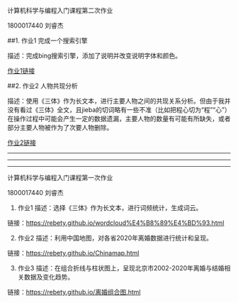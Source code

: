 计算机科学与编程入门课程第二次作业

1800017440 刘睿杰

##1. 作业1 完成一个搜索引擎

描述：完成bing搜索引擎，添加了说明并改变说明字体和颜色。

[作业1链接](https://rebety.github.io/%E6%90%9C%E7%B4%A2%E5%BC%95%E6%93%8E.html)

##2. 作业2 人物共现分析

描述：使用《三体》作为长文本，进行主要人物之间的共现关系分析。但由于我并没有看过《三体》全文，且jieba的切词略有一些不准（比如把程心切为“程”“心”）在操作过程中可能会产生一定的数据遗漏，主要人物的数量有可能有所缺失，或者部分主要人物被作为了次要人物删除。

[作业2链接](https://rebety.github.io/%E5%85%B3%E7%B3%BB%E5%9B%BE%E7%BD%91%E9%A1%B5.html)



-----------------------------
-----------------------------
-----------------------------






计算机科学与编程入门课程第一次作业

1800017440 刘睿杰
1. 作业1
描述：选择《三体》作为长文本，进行词频统计，生成词云。 

链接：https://rebety.github.io/wordcloud%E4%B8%89%E4%BD%93.html

2. 作业2
描述：利用中国地图，对各省2020年离婚数据进行统计和呈现。

链接：https://rebety.github.io/Chinamap.html

3. 作业3
描述：在组合折线与柱状图上，呈现北京市2002-2020年离婚与结婚相关数据及变化趋势。

链接：https://rebety.github.io/离婚组合图.html
